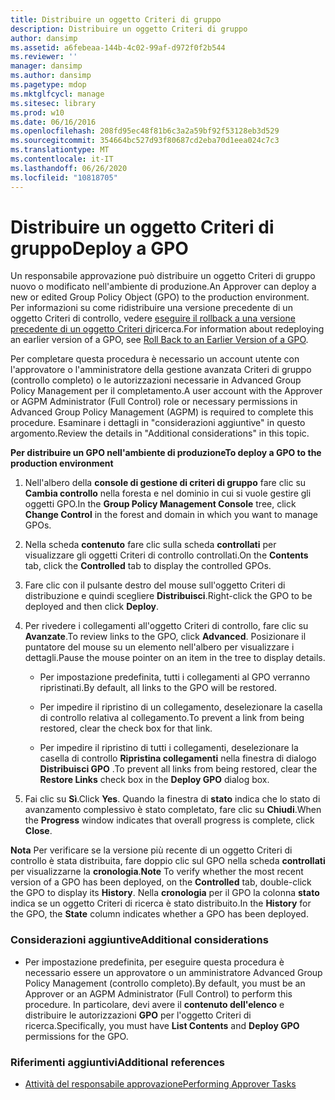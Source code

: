 ```yaml
---
title: Distribuire un oggetto Criteri di gruppo
description: Distribuire un oggetto Criteri di gruppo
author: dansimp
ms.assetid: a6febeaa-144b-4c02-99af-d972f0f2b544
ms.reviewer: ''
manager: dansimp
ms.author: dansimp
ms.pagetype: mdop
ms.mktglfcycl: manage
ms.sitesec: library
ms.prod: w10
ms.date: 06/16/2016
ms.openlocfilehash: 208fd95ec48f81b6c3a2a59bf92f53128eb3d529
ms.sourcegitcommit: 354664bc527d93f80687cd2eba70d1eea024c7c3
ms.translationtype: MT
ms.contentlocale: it-IT
ms.lasthandoff: 06/26/2020
ms.locfileid: "10818705"
---
```

# <span data-ttu-id="5c1f7-103">Distribuire un oggetto Criteri di gruppo</span><span class="sxs-lookup"><span data-stu-id="5c1f7-103">Deploy a GPO</span></span>


<span data-ttu-id="5c1f7-104">Un responsabile approvazione può distribuire un oggetto Criteri di gruppo nuovo o modificato nell'ambiente di produzione.</span><span class="sxs-lookup"><span data-stu-id="5c1f7-104">An Approver can deploy a new or edited Group Policy Object (GPO) to the production environment.</span></span> <span data-ttu-id="5c1f7-105">Per informazioni su come ridistribuire una versione precedente di un oggetto Criteri di controllo, vedere [eseguire il rollback a una versione precedente di un oggetto Criteri di](roll-back-to-an-earlier-version-of-a-gpo-agpm40.md)ricerca.</span><span class="sxs-lookup"><span data-stu-id="5c1f7-105">For information about redeploying an earlier version of a GPO, see [Roll Back to an Earlier Version of a GPO](roll-back-to-an-earlier-version-of-a-gpo-agpm40.md).</span></span>

<span data-ttu-id="5c1f7-106">Per completare questa procedura è necessario un account utente con l'approvatore o l'amministratore della gestione avanzata Criteri di gruppo (controllo completo) o le autorizzazioni necessarie in Advanced Group Policy Management per il completamento.</span><span class="sxs-lookup"><span data-stu-id="5c1f7-106">A user account with the Approver or AGPM Administrator (Full Control) role or necessary permissions in Advanced Group Policy Management (AGPM) is required to complete this procedure.</span></span> <span data-ttu-id="5c1f7-107">Esaminare i dettagli in "considerazioni aggiuntive" in questo argomento.</span><span class="sxs-lookup"><span data-stu-id="5c1f7-107">Review the details in "Additional considerations" in this topic.</span></span>

**<span data-ttu-id="5c1f7-108">Per distribuire un GPO nell'ambiente di produzione</span><span class="sxs-lookup"><span data-stu-id="5c1f7-108">To deploy a GPO to the production environment</span></span>**

1.  <span data-ttu-id="5c1f7-109">Nell'albero della **console di gestione di criteri di gruppo** fare clic su **Cambia controllo** nella foresta e nel dominio in cui si vuole gestire gli oggetti GPO.</span><span class="sxs-lookup"><span data-stu-id="5c1f7-109">In the **Group Policy Management Console** tree, click **Change Control** in the forest and domain in which you want to manage GPOs.</span></span>

2.  <span data-ttu-id="5c1f7-110">Nella scheda **contenuto** fare clic sulla scheda **controllati** per visualizzare gli oggetti Criteri di controllo controllati.</span><span class="sxs-lookup"><span data-stu-id="5c1f7-110">On the **Contents** tab, click the **Controlled** tab to display the controlled GPOs.</span></span>

3.  <span data-ttu-id="5c1f7-111">Fare clic con il pulsante destro del mouse sull'oggetto Criteri di distribuzione e quindi scegliere **Distribuisci**.</span><span class="sxs-lookup"><span data-stu-id="5c1f7-111">Right-click the GPO to be deployed and then click **Deploy**.</span></span>

4.  <span data-ttu-id="5c1f7-112">Per rivedere i collegamenti all'oggetto Criteri di controllo, fare clic su **Avanzate**.</span><span class="sxs-lookup"><span data-stu-id="5c1f7-112">To review links to the GPO, click **Advanced**.</span></span> <span data-ttu-id="5c1f7-113">Posizionare il puntatore del mouse su un elemento nell'albero per visualizzare i dettagli.</span><span class="sxs-lookup"><span data-stu-id="5c1f7-113">Pause the mouse pointer on an item in the tree to display details.</span></span>

    -   <span data-ttu-id="5c1f7-114">Per impostazione predefinita, tutti i collegamenti al GPO verranno ripristinati.</span><span class="sxs-lookup"><span data-stu-id="5c1f7-114">By default, all links to the GPO will be restored.</span></span>

    -   <span data-ttu-id="5c1f7-115">Per impedire il ripristino di un collegamento, deselezionare la casella di controllo relativa al collegamento.</span><span class="sxs-lookup"><span data-stu-id="5c1f7-115">To prevent a link from being restored, clear the check box for that link.</span></span>

    -   <span data-ttu-id="5c1f7-116">Per impedire il ripristino di tutti i collegamenti, deselezionare la casella di controllo **Ripristina collegamenti** nella finestra di dialogo **Distribuisci GPO** .</span><span class="sxs-lookup"><span data-stu-id="5c1f7-116">To prevent all links from being restored, clear the **Restore Links** check box in the **Deploy GPO** dialog box.</span></span>

5.  <span data-ttu-id="5c1f7-117">Fai clic su **Sì**.</span><span class="sxs-lookup"><span data-stu-id="5c1f7-117">Click **Yes**.</span></span> <span data-ttu-id="5c1f7-118">Quando la finestra di **stato** indica che lo stato di avanzamento complessivo è stato completato, fare clic su **Chiudi**.</span><span class="sxs-lookup"><span data-stu-id="5c1f7-118">When the **Progress** window indicates that overall progress is complete, click **Close**.</span></span>

<span data-ttu-id="5c1f7-119">**Nota**  Per verificare se la versione più recente di un oggetto Criteri di controllo è stata distribuita, fare doppio clic sul GPO nella scheda **controllati** per visualizzarne la **cronologia**.</span><span class="sxs-lookup"><span data-stu-id="5c1f7-119">**Note** To verify whether the most recent version of a GPO has been deployed, on the **Controlled** tab, double-click the GPO to display its **History**.</span></span> <span data-ttu-id="5c1f7-120">Nella **cronologia** per il GPO la colonna **stato** indica se un oggetto Criteri di ricerca è stato distribuito.</span><span class="sxs-lookup"><span data-stu-id="5c1f7-120">In the **History** for the GPO, the **State** column indicates whether a GPO has been deployed.</span></span>

 

### <span data-ttu-id="5c1f7-121">Considerazioni aggiuntive</span><span class="sxs-lookup"><span data-stu-id="5c1f7-121">Additional considerations</span></span>

-   <span data-ttu-id="5c1f7-122">Per impostazione predefinita, per eseguire questa procedura è necessario essere un approvatore o un amministratore Advanced Group Policy Management (controllo completo).</span><span class="sxs-lookup"><span data-stu-id="5c1f7-122">By default, you must be an Approver or an AGPM Administrator (Full Control) to perform this procedure.</span></span> <span data-ttu-id="5c1f7-123">In particolare, devi avere il **contenuto dell'elenco** e distribuire le autorizzazioni **GPO** per l'oggetto Criteri di ricerca.</span><span class="sxs-lookup"><span data-stu-id="5c1f7-123">Specifically, you must have **List Contents** and **Deploy GPO** permissions for the GPO.</span></span>

### <span data-ttu-id="5c1f7-124">Riferimenti aggiuntivi</span><span class="sxs-lookup"><span data-stu-id="5c1f7-124">Additional references</span></span>

-   [<span data-ttu-id="5c1f7-125">Attività del responsabile approvazione</span><span class="sxs-lookup"><span data-stu-id="5c1f7-125">Performing Approver Tasks</span></span>](performing-approver-tasks-agpm40.md)

 

 





